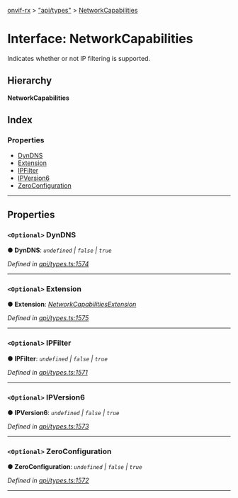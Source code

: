 [onvif-rx](../README.md) > ["api/types"](../modules/_api_types_.md) > [NetworkCapabilities](../interfaces/_api_types_.networkcapabilities.md)

# Interface: NetworkCapabilities

Indicates whether or not IP filtering is supported.

## Hierarchy

**NetworkCapabilities**

## Index

### Properties

* [DynDNS](_api_types_.networkcapabilities.md#dyndns)
* [Extension](_api_types_.networkcapabilities.md#extension)
* [IPFilter](_api_types_.networkcapabilities.md#ipfilter)
* [IPVersion6](_api_types_.networkcapabilities.md#ipversion6)
* [ZeroConfiguration](_api_types_.networkcapabilities.md#zeroconfiguration)

---

## Properties

<a id="dyndns"></a>

### `<Optional>` DynDNS

**● DynDNS**: *`undefined` \| `false` \| `true`*

*Defined in [api/types.ts:1574](https://github.com/patrickmichalina/onvif-rx/blob/034e4d6/src/api/types.ts#L1574)*

___
<a id="extension"></a>

### `<Optional>` Extension

**● Extension**: *[NetworkCapabilitiesExtension](_api_types_.networkcapabilitiesextension.md)*

*Defined in [api/types.ts:1575](https://github.com/patrickmichalina/onvif-rx/blob/034e4d6/src/api/types.ts#L1575)*

___
<a id="ipfilter"></a>

### `<Optional>` IPFilter

**● IPFilter**: *`undefined` \| `false` \| `true`*

*Defined in [api/types.ts:1571](https://github.com/patrickmichalina/onvif-rx/blob/034e4d6/src/api/types.ts#L1571)*

___
<a id="ipversion6"></a>

### `<Optional>` IPVersion6

**● IPVersion6**: *`undefined` \| `false` \| `true`*

*Defined in [api/types.ts:1573](https://github.com/patrickmichalina/onvif-rx/blob/034e4d6/src/api/types.ts#L1573)*

___
<a id="zeroconfiguration"></a>

### `<Optional>` ZeroConfiguration

**● ZeroConfiguration**: *`undefined` \| `false` \| `true`*

*Defined in [api/types.ts:1572](https://github.com/patrickmichalina/onvif-rx/blob/034e4d6/src/api/types.ts#L1572)*

___

